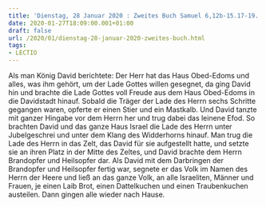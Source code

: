 ```yaml
---
title: 'Dienstag, 28 Januar 2020 : Zweites Buch Samuel 6,12b-15.17-19.'
date: 2020-01-27T18:09:00.001+01:00
draft: false
url: /2020/01/dienstag-28-januar-2020-zweites-buch.html
tags: 
- LECTIO
---
```


Als man König David berichtete: Der Herr hat das Haus Obed-Edoms und alles, was ihm gehört, um der Lade Gottes willen gesegnet, da ging David hin und brachte die Lade Gottes voll Freude aus dem Haus Obed-Edoms in die Davidstadt hinauf. Sobald die Träger der Lade des Herrn sechs Schritte gegangen waren, opferte er einen Stier und ein Mastkalb. Und David tanzte mit ganzer Hingabe vor dem Herrn her und trug dabei das leinene Efod. So brachten David und das ganze Haus Israel die Lade des Herrn unter Jubelgeschrei und unter dem Klang des Widderhorns hinauf. Man trug die Lade des Herrn in das Zelt, das David für sie aufgestellt hatte, und setzte sie an ihren Platz in der Mitte des Zeltes, und David brachte dem Herrn Brandopfer und Heilsopfer dar. Als David mit dem Darbringen der Brandopfer und Heilsopfer fertig war, segnete er das Volk im Namen des Herrn der Heere und ließ an das ganze Volk, an alle Israeliten, Männer und Frauen, je einen Laib Brot, einen Dattelkuchen und einen Traubenkuchen austeilen. Dann gingen alle wieder nach Hause.